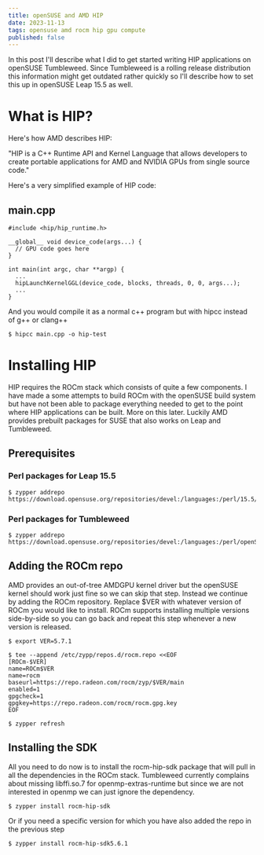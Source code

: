 ```yaml
---
title: openSUSE and AMD HIP
date: 2023-11-13
tags: opensuse amd rocm hip gpu compute
published: false
---
```

In this post I'll describe what I did to get started writing HIP applications on openSUSE Tumbleweed. Since Tumbleweed is a rolling release distribution this information might get outdated rather quickly so I'll describe how to set this up in openSUSE Leap 15.5 as well.

# What is HIP?
Here's how AMD describes HIP:

"HIP is a C++ Runtime API and Kernel Language that allows developers to create portable applications for AMD and NVIDIA GPUs from single source code."

Here's a very simplified example of HIP code:

## main.cpp
```
#include <hip/hip_runtime.h>

__global__ void device_code(args...) {
  // GPU code goes here
}

int main(int argc, char **argp) {
  ...
  hipLaunchKernelGGL(device_code, blocks, threads, 0, 0, args...);
  ...
}
```
And you would compile it as a normal c++ program but with hipcc instead of g++ or clang++
```
$ hipcc main.cpp -o hip-test
```

# Installing HIP
HIP requires the ROCm stack which consists of quite a few components. I have made a some attempts to build ROCm with the openSUSE build system but have not been able to package everything needed to get to the point where HIP applications can be built. More on this later. Luckily AMD provides prebuilt packages for SUSE that also works on Leap and Tumbleweed.

## Prerequisites

### Perl packages for Leap 15.5
```
$ zypper addrepo https://download.opensuse.org/repositories/devel:/languages:/perl/15.5/devel:languages:perl.repo
```

### Perl packages for Tumbleweed
```
$ zypper addrepo https://download.opensuse.org/repositories/devel:/languages:/perl/openSUSE_Tumbleweed/devel:languages:perl.repo
```
## Adding the ROCm repo
AMD provides an out-of-tree AMDGPU kernel driver but the openSUSE kernel should work just fine so we can skip that step. Instead we continue by adding the ROCm repository. Replace $VER with whatever version of ROCm you would like to install. ROCm supports installing multiple versions side-by-side so you can go back and repeat this step whenever a new version is released.
```
$ export VER=5.7.1

$ tee --append /etc/zypp/repos.d/rocm.repo <<EOF
[ROCm-$VER]
name=ROCm$VER
name=rocm
baseurl=https://repo.radeon.com/rocm/zyp/$VER/main
enabled=1
gpgcheck=1
gpgkey=https://repo.radeon.com/rocm/rocm.gpg.key
EOF

$ zypper refresh
```

## Installing the SDK
All you need to do now is to install the rocm-hip-sdk package that will pull in all the dependencies in the ROCm stack. Tumbleweed currently complains about missing libffi.so.7 for openmp-extras-runtime but since we are not interested in openmp we can just ignore the dependency.
```
$ zypper install rocm-hip-sdk
```
Or if you need a specific version for which you have also added the repo in the previous step
```
$ zypper install rocm-hip-sdk5.6.1
```
